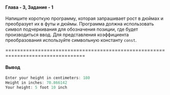 #### Глава - 3, Задание - 1 ####

Напишите короткую программу, которая запрашивает рост в дюймах и
преобразует их в футы и дюймы. Программа должна использовать символ
подчеркивания для обозначения позиции, где будет производиться ввод. Для
представления коэффициента преобразования используйте символьную константу ```const```.

=================================================================================
#### Вывод ####
```objectivec
Enter your height in centimeters: 180
Height in inches: 70.866142
Your height: 5 foot 10 inch
```
